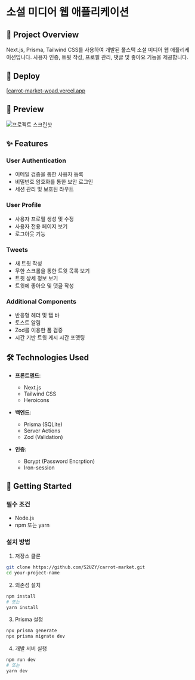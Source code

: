 # 소셜 미디어 웹 애플리케이션

## 🚀 Project Overview

Next.js, Prisma, Tailwind CSS를 사용하여 개발된 풀스택 소셜 미디어 웹 애플리케이션입니다. 사용자 인증, 트윗 작성, 프로필 관리, 댓글 및 좋아요 기능을 제공합니다.

## 🤖 Deploy

[[carrot-market-woad.vercel.app](https://carrot-market-woad.vercel.app)

## 📸 Preview

![프로젝트 스크린샷](https://github.com/user-attachments/assets/1b12e333-bb43-499b-8286-5de8bfe0fe86)

## ✨ Features

### User Authentication

- 이메일 검증을 통한 사용자 등록
- 비밀번호 암호화를 통한 보안 로그인
- 세션 관리 및 보호된 라우트

### User Profile

- 사용자 프로필 생성 및 수정
- 사용자 전용 페이지 보기
- 로그아웃 기능

### Tweets

- 새 트윗 작성
- 무한 스크롤을 통한 트윗 목록 보기
- 트윗 상세 정보 보기
- 트윗에 좋아요 및 댓글 작성

### Additional Components

- 반응형 헤더 및 탭 바
- 토스트 알림
- Zod를 이용한 폼 검증
- 시간 기반 트윗 게시 시간 포맷팅

## 🛠 Technologies Used

- **프론트엔드**:

  - Next.js
  - Tailwind CSS
  - Heroicons

- **백엔드**:

  - Prisma (SQLite)
  - Server Actions
  - Zod (Validation)

- **인증**:
  - Bcrypt (Password Encrption)
  - Iron-session

## 🏁 Getting Started

### 필수 조건

- Node.js
- npm 또는 yarn

### 설치 방법

1. 저장소 클론

```bash
git clone https://github.com/S2UZY/carrot-market.git
cd your-project-name
```

2. 의존성 설치

```bash
npm install
# 또는
yarn install
```

3. Prisma 설정

```bash
npx prisma generate
npx prisma migrate dev
```

4. 개발 서버 실행

```bash
npm run dev
# 또는
yarn dev
```
